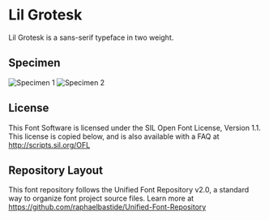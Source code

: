 # Lil Grotesk

Lil Grotesk is a sans-serif typeface in two weight.

## Specimen
![Specimen 1](https://raw.github.com/bsozoo/LilGrotesk/master/documentation/images/sample1.jpeg)
![Specimen 2](https://raw.github.com/bsozoo/LilGrotesk/master/documentation/images/sample2.jpeg)

## License

This Font Software is licensed under the SIL Open Font License, Version 1.1. 
This license is copied below, and is also available with a FAQ at 
http://scripts.sil.org/OFL

## Repository Layout

This font repository follows the Unified Font Repository v2.0, 
a standard way to organize font project source files. Learn more at 
https://github.com/raphaelbastide/Unified-Font-Repository